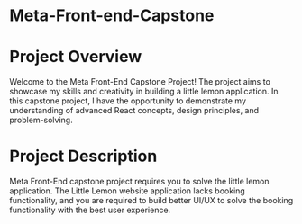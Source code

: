 # Meta-Front-end-Capstone

# Project Overview

Welcome to the Meta Front-End Capstone Project!
The project aims to showcase my skills and creativity in building a little lemon application.
In this capstone project, I have the opportunity to demonstrate my understanding of advanced React concepts, design principles, and problem-solving.


# Project Description 
Meta Front-End capstone project requires you to solve the little lemon application.
The Little Lemon website application lacks booking functionality, and you are required to build better UI/UX to solve the booking functionality with the best user experience.

